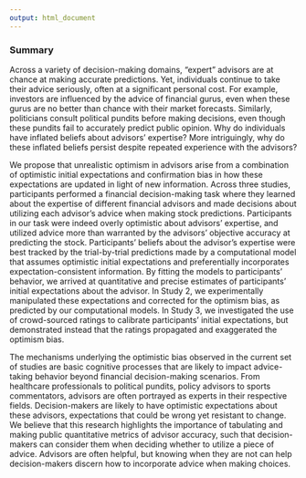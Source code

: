 ```yaml
---
output: html_document
---
```

### Summary
Across a variety of decision-making domains, “expert” advisors are at chance at making accurate predictions. Yet, individuals continue to take their advice seriously, often at a significant personal cost. For example, investors are influenced by the advice of financial gurus, even when these gurus are no better than chance with their market forecasts. Similarly, politicians consult political pundits before making decisions, even though these pundits fail to accurately predict public opinion. Why do individuals have inflated beliefs about advisors’ expertise? More intriguingly, why do these inflated beliefs persist despite repeated experience with the advisors?

We propose that unrealistic optimism in advisors arise from a combination of optimistic initial expectations and confirmation bias in how these expectations are updated in light of new information. Across three studies, participants performed a financial decision-making task where they learned about the expertise of different financial advisors and made decisions about utilizing each advisor’s advice when making stock predictions. Participants in our task were indeed overly optimistic about advisors’ expertise, and utilized advice more than warranted by the advisors’ objective accuracy at predicting the stock. Participants’ beliefs about the advisor’s expertise were best tracked by the trial-by-trial predictions made by a computational model that assumes optimistic initial expectations and preferentially incorporates expectation-consistent information. By fitting the models to participants’ behavior, we arrived at quantitative and precise estimates of participants’ initial expectations about the advisor. In Study 2, we experimentally manipulated these expectations and corrected for the optimism bias, as predicted by our computational models. In Study 3, we investigated the use of crowd-sourced ratings to calibrate participants’ initial expectations, but demonstrated instead that the ratings propagated and exaggerated the optimism bias.

The mechanisms underlying the optimistic bias observed in the current set of studies are basic cognitive processes that are likely to impact advice-taking behavior beyond financial decision-making scenarios. From healthcare professionals to political pundits, policy advisors to sports commentators, advisors are often portrayed as experts in their respective fields. Decision-makers are likely to have optimistic expectations about these advisors, expectations that could be wrong yet resistant to change. We believe that this research highlights the importance of tabulating and making public quantitative metrics of advisor accuracy, such that decision-makers can consider them when deciding whether to utilize a piece of advice. Advisors are often helpful, but knowing when they are not can help decision-makers discern how to incorporate advice when making choices.

